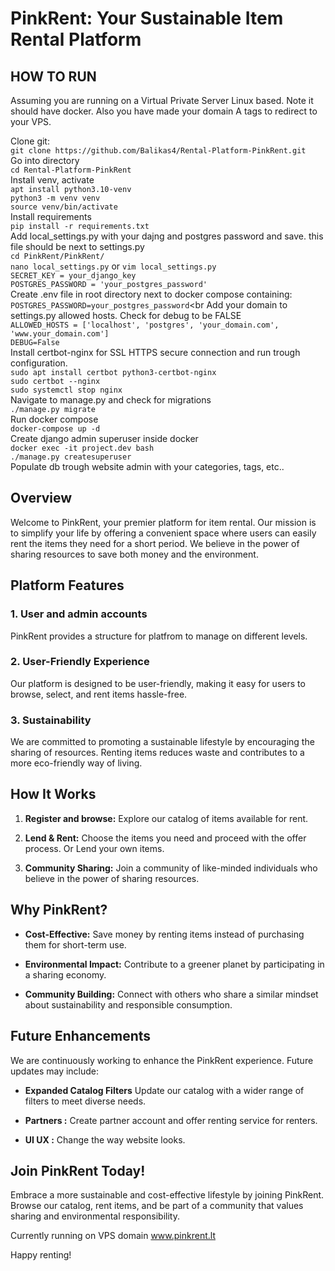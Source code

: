# PinkRent: Your Sustainable Item Rental Platform

## HOW TO RUN

Assuming you are running on a Virtual Private Server Linux based. Note it should have docker. Also you have made your domain A tags to redirect to your VPS. <br>

Clone git:<br>
`git clone https://github.com/Balikas4/Rental-Platform-PinkRent.git`<br>
Go into directory<br>
`cd Rental-Platform-PinkRent`<br>
Install venv, activate<br>
`apt install python3.10-venv`<br>
`python3 -m venv venv`<br>
`source venv/bin/activate`<br>
Install requirements<br>
`pip install -r requirements.txt`<br>
Add local_settings.py with your dajng and postgres password and save. this file should be next to settings.py<br>
`cd PinkRent/PinkRent/`<br>
`nano local_settings.py` or `vim local_settings.py`<br>
`SECRET_KEY = your_django_key`<br>
`POSTGRES_PASSWORD = 'your_postgres_password'` <br>
Create .env file in root directory next to docker compose containing: <br>
`POSTGRES_PASSWORD=your_postgres_password`<br
Add your domain to settings.py allowed hosts. Check for debug to be FALSE<br>
`ALLOWED_HOSTS = ['localhost', 'postgres', 'your_domain.com', 'www.your_domain.com']`<br>
`DEBUG=False`<br>
Install certbot-nginx for SSL HTTPS secure connection and run trough configuration.<br>
`sudo apt install certbot python3-certbot-nginx`<br>
`sudo certbot --nginx`<br>
`sudo systemctl stop nginx`<br>
Navigate to manage.py and check for migrations<br>
`./manage.py migrate`<br>
Run docker compose<br>
`docker-compose up -d`<br>
Create django admin superuser inside docker<br>
`docker exec -it project.dev bash`<br>
`./manage.py createsuperuser`<br>
Populate db trough website admin with your categories, tags, etc..<br>

## Overview

Welcome to PinkRent, your premier platform for item rental. Our mission is to simplify your life by offering a convenient space where users can easily rent the items they need for a short period. We believe in the power of sharing resources to save both money and the environment.

## Platform Features

### 1. User and admin accounts

PinkRent provides a structure for platfrom to manage on different levels.

### 2. User-Friendly Experience

Our platform is designed to be user-friendly, making it easy for users to browse, select, and rent items hassle-free.

### 3. Sustainability

We are committed to promoting a sustainable lifestyle by encouraging the sharing of resources. Renting items reduces waste and contributes to a more eco-friendly way of living.

## How It Works

1. **Register and browse:** Explore our catalog of items available for rent.

2. **Lend & Rent:** Choose the items you need and proceed with the offer process. Or Lend your own items.

3. **Community Sharing:** Join a community of like-minded individuals who believe in the power of sharing resources.

## Why PinkRent?

- **Cost-Effective:** Save money by renting items instead of purchasing them for short-term use.

- **Environmental Impact:** Contribute to a greener planet by participating in a sharing economy.

- **Community Building:** Connect with others who share a similar mindset about sustainability and responsible consumption.

## Future Enhancements

We are continuously working to enhance the PinkRent experience. Future updates may include:

- **Expanded Catalog Filters** Update our catalog with a wider range of filters to meet diverse needs.

- **Partners :** Create partner account and offer renting service for renters.

- **UI UX :** Change the way website looks.

## Join PinkRent Today!

Embrace a more sustainable and cost-effective lifestyle by joining PinkRent. Browse our catalog, rent items, and be part of a community that values sharing and environmental responsibility.

Currently running on VPS domain www.pinkrent.lt

Happy renting!
